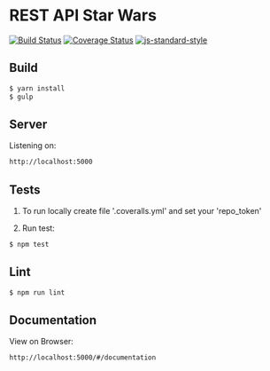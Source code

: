 # REST API Star Wars

[![Build Status](https://travis-ci.com/eduhrcastro/node-api-star-wars.svg?branch=master)](https://travis-ci.com/eduhrcastro/node-api-star-wars) [![Coverage Status](https://coveralls.io/repos/github/eduhrcastro/node-api-star-wars/badge.svg?branch=master)](https://coveralls.io/github/eduhrcastro/node-api-star-wars?branch=master) [![js-standard-style](https://img.shields.io/badge/code%20style-standard-brightgreen.svg)](http://standardjs.com)

## Build

```sh
$ yarn install
$ gulp
```

## Server

Listening on:
```sh
http://localhost:5000
```

## Tests

1. To run locally create file '.coveralls.yml' and set your 'repo_token'

2. Run test:
```sh
$ npm test
```

## Lint

```sh
$ npm run lint
```

## Documentation

View on Browser:
```sh
http://localhost:5000/#/documentation
```
